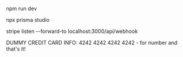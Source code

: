 npm run dev

npx prisma studio

stripe listen --forward-to localhost:3000/api/webhook

DUMMY CREDIT CARD INFO: 4242 4242 4242 4242 - for number and that's it!